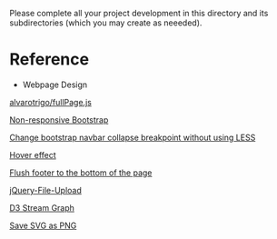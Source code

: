 Please complete all your project development in this directory and
its subdirectories (which you may create as neeeded).

# Reference

+ Webpage Design

[alvarotrigo/fullPage.js](https://github.com/alvarotrigo/fullPage.js)

[Non-responsive Bootstrap](https://getbootstrap.com/docs/3.3/examples/non-responsive/)

[Change bootstrap navbar collapse breakpoint without using LESS](https://stackoverflow.com/questions/19827605/change-bootstrap-navbar-collapse-breakpoint-without-using-less)

[Hover effect](https://miketricking.github.io/bootstrap-image-hover/)

[Flush footer to the bottom of the page](https://chrisbracco.com/css-sticky-footer-effect/)

[jQuery-File-Upload](https://github.com/blueimp/jQuery-File-Upload)

[D3 Stream Graph](https://bl.ocks.org/mbostock/4060954)

[Save SVG as PNG](https://bl.ocks.org/mbostock/6466603)
